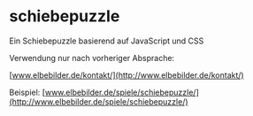 schiebepuzzle
=============

Ein Schiebepuzzle basierend auf JavaScript und CSS

Verwendung nur nach vorheriger Absprache:
	
[www.elbebilder.de/kontakt/](http://www.elbebilder.de/kontakt/)


Beispiel:
[www.elbebilder.de/spiele/schiebepuzzle/](http://www.elbebilder.de/spiele/schiebepuzzle/)
